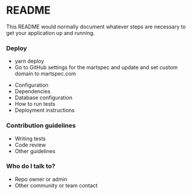 # README #

This README would normally document whatever steps are necessary to get your application up and running.

### Deploy

* yarn deploy
* Go to GitHub settings for the martspec and update and set custom domain to martspec.com

<!-- ### How do I get set up? ### -->

* Configuration
* Dependencies
* Database configuration
* How to run tests
* Deployment instructions

### Contribution guidelines ###

* Writing tests
* Code review
* Other guidelines

### Who do I talk to? ###

* Repo owner or admin
* Other community or team contact